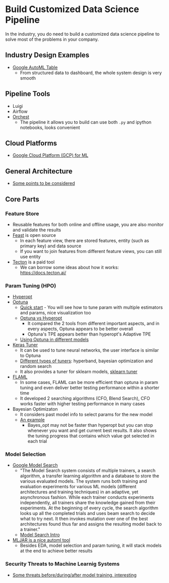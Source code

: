 # Build Customized Data Science Pipeline

In the industry, you do need to build a customized data science pipeline to solve most of the problems in your company. 

## Industry Design Examples
* [Google AutoML Table][7]
  * From structured data to dashboard, the whole system design is very smooth 

## Pipeline Tools
* Luigi
* Airflow
* [Orchest][20]
  * The pipeline it allows you to build can use both `.py` and ipython notebooks, looks convenient

## Cloud Platforms
* [Google Cloud Platform (GCP) for ML][22]

## General Architecture
* [Some points to be considered][5]

## Core Parts
### Feature Store
* Reusable features for both online and offline usage, you are also monitor and validate the results
* [Feast][23] is open source
  * In each feature view, there are stored features, entity (such as primary key) and data source
  * If you want to join features from different feature views, you can still use entity 
* [Tecton][24] is a paid tool
  * We can borrow some ideas about how it works: https://docs.tecton.ai/

### Param Tuning (HPO)
* [Hyperopt][1]
* [Optuna][2]
  * [Quick start][3] - You will see how to tune param with multiple estimators and params, nice visualization too
  * [Optuna vs Hyperopt][4]
    * It compared the 2 tools from different important aspects, and in every aspects, Optuna appears to be better overall
    * Optuna's TPE appears better than hyperopt's Adaptive TPE
  * [Using Optuna in different models][14]
* [Keras Tuner][17]
  * It can be used to tune neural networks, the user interface is similar to Optuna
  * [Different types of tuners][18]: hyperband, bayesian optimization and random search
  * It also provides a tuner for sklearn models, [sklearn tuner][16]
* [FLAML][19] 
  * In some cases, FLAML can be more efficient than optuna in param tuning and even deliver better testing performance within a shorter time
  * It developed 2 searching algorithms (CFO, Blend Search), CFO works faster with higher testing performance in many cases
* Bayesian Optimizaton
  * It considers past model info to select params for the new model
  * [An example][15] 
    * Bayes_opt may not be faster than hyperopt but you can stop whenever you want and get current best results. It also shows the tuning progress that contains which value got selected in each trial
 

### Model Selection
* [Google Model Search][8]
  * "The Model Search system consists of multiple trainers, a search algorithm, a transfer learning algorithm and a database to store the various evaluated models. The system runs both training and evaluation experiments for various ML models (different architectures and training techniques) in an adaptive, yet asynchronous fashion. While each trainer conducts experiments independently, all trainers share the knowledge gained from their experiments. At the beginning of every cycle, the search algorithm looks up all the completed trials and uses beam search to decide what to try next. It then invokes mutation over one of the best architectures found thus far and assigns the resulting model back to a trainer." 
  * [Model Search Intro][9]
* [MLJAR is a nice automl tool][21]
  * Besides EDA, model selection and param tuning, it will stack models at the end to achieve better results 

### Security Threats to Machine Learnig Systems
* [Some threats before/during/after model training, interesting][6]



[1]:https://github.com/hyperopt/hyperopt
[2]:https://github.com/optuna/optuna
[3]:https://github.com/hanhanwu/Hanhan_COLAB_Experiemnts/blob/master/optuna_quickstart.ipynb
[4]:https://towardsdatascience.com/optuna-vs-hyperopt-which-hyperparameter-optimization-library-should-you-choose-ed8564618151
[5]:https://www.analyticsvidhya.com/blog/2021/01/a-look-at-machine-learning-system-design/?utm_source=feedburner&utm_medium=email&utm_campaign=Feed%3A+AnalyticsVidhya+%28Analytics+Vidhya%29
[6]:https://www.analyticsvidhya.com/blog/2021/01/security-threats-to-machine-learning-systems/?utm_source=feedburner&utm_medium=email&utm_campaign=Feed%3A+AnalyticsVidhya+%28Analytics+Vidhya%29
[7]:https://cloud.google.com/automl-tables
[8]:https://github.com/google/model_search
[9]:https://ai.googleblog.com/2021/02/introducing-model-search-open-source.html?m=1
[14]:https://www.kaggle.com/dixhom/bayesian-optimization-with-optuna-stacking
[15]:https://www.analyticsvidhya.com/blog/2021/05/bayesian-optimization-bayes_opt-or-hyperopt/?utm_source=feedburner&utm_medium=email&utm_campaign=Feed%3A+AnalyticsVidhya+%28Analytics+Vidhya%29
[16]:https://keras.io/api/keras_tuner/tuners/sklearn/
[17]:https://keras.io/keras_tuner/
[18]:https://keras.io/api/keras_tuner/tuners/
[19]:https://github.com/microsoft/FLAML
[20]:https://orchest.readthedocs.io/en/latest/getting_started/quickstart.html
[21]:https://github.com/mljar/mljar-supervised
[22]:https://www.analyticsvidhya.com/blog/2022/01/google-cloud-platform/?utm_source=feedburner&utm_medium=email
[23]:https://github.com/feast-dev/feast
[24]:https://docs.tecton.ai/
